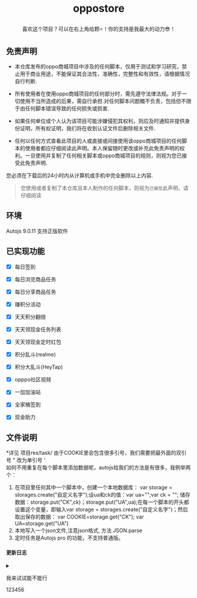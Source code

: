 # <p align="center">oppostore</p>
<p align="center"></P>
<p align="center">喜欢这个项目？可以在右上角给颗⭐！你的支持是我最大的动力😎！</P>

## 免责声明
- 本仓库发布的oppo商城项目中涉及的任何脚本，仅用于测试和学习研究，禁止用于商业用途，不能保证其合法性，准确性，完整性和有效性，请根据情况自行判断.

- 所有使用者在使用oppo商城项目的任何部分时，需先遵守法律法规。对于一切使用不当所造成的后果，需自行承担.对任何脚本问题概不负责，包括但不限于由任何脚本错误导致的任何损失或损害.

- 如果任何单位或个人认为该项目可能涉嫌侵犯其权利，则应及时通知并提供身份证明，所有权证明，我们将在收到认证文件后删除相关文件.

- 任何以任何方式查看此项目的人或直接或间接使用该oppo商城项目的任何脚本的使用者都应仔细阅读此声明。本人保留随时更改或补充此免责声明的权利。一旦使用并复制了任何相关脚本或oppo商城项目的规则，则视为您已接受此免责声明.

您必须在下载后的24小时内从计算机或手机中完全删除以上内容.

> 您使用或者复制了本仓库且本人制作的任何脚本，则视为`已接受`此声明，请仔细阅读

## 环境

Autojs 9.0.11
支持正版软件

## 已实现功能
* [x] 每日签到
* [x] 每日浏览商品任务
* [x] 每日分享商品任务
* [x] 赚积分活动
* [x] 天天积分翻倍
* [x] 天天领现金任务列表
* [x] 天天领现金定时红包
* [x] 积分乱斗(realme)
* [x] 积分大乱斗(HeyTap)
* [x] opppo社区视频
* [x] 一加加油站
* [x] 全家桶签到
* [x] 现金助力




## 文件说明
*详见 项目res/task/
由于COOKIE里会包含很多引号，我们需要把最外面的双引号 " 改为单引号 '  
如何不用重复在每个脚本里添加数据呢，autojs给我们的方法是有很多，我例举两个：
1.  在项目里任何其中一个脚本中，创建一个本地数据库： var storage = storages.create("自定义名字");设ua和ck的值：var ua="";var ck = ""; 储存数据：storage.put("CK",ck)；storage.put("UA",ua);在每一个脚本的开头都设置这个变量，即输入var storage = storages.create("自定义名字")；然后取出保存的数据： var COOKIE=storage.get("CK"); var UA=storage.get("UA")
2.  本地写入一个json文件,注意json格式, 方法 JSON.parse
3.  定时任务是Autojs pro 的功能，不支持普通版。



#### 更新日志
<details>
<summary> </summary>
 
> 证明该项目仍然存活

2021-11-25

</details>


我来试试能不能行

123456